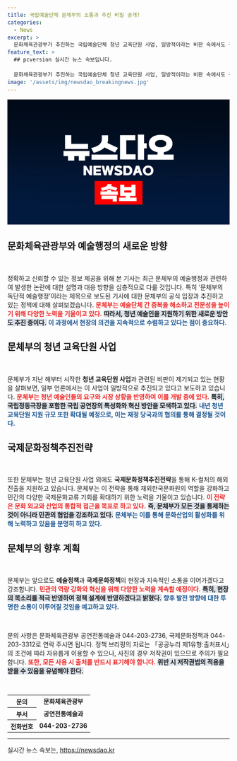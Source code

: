 ```yaml
---
title: 국립예술단체 문체부의 소통과 추진 비밀 공개!
categories:
  - News
excerpt: >
  문화체육관광부가 추진하는 국립예술단체 청년 교육단원 사업, 일방적이라는 비판 속에서도 규모 확대를 예고! 진정한 소통과 혁신은 가능할까? 클릭하여 그 진실을 확인해보세요!
feature_text: >
  ## pcversion 실시간 뉴스 속보입니다.

  문화체육관광부가 추진하는 국립예술단체 청년 교육단원 사업, 일방적이라는 비판 속에서도 규모 확대를 예고! 진정한 소통과 혁신은 가능할까? 클릭하여 그 진실을 확인해보세요!
image: '/assets/img/newsdao_breakingnews.jpg'
---
```


<p><img src="/assets/img/newsdao_breakingnews.jpg" alt="pcversion 속보" /></p>

<h2 data-ke-size="size26">문화체육관광부와 예술행정의 새로운 방향</h2>

<p data-ke-size="size16">&nbsp;</p>

<p>정확하고 신뢰할 수 있는 정보 제공을 위해 본 기사는 최근 문체부의 예술행정과 관련하여 발생한 논란에 대한 설명과 대응 방향을 심층적으로 다룰 것입니다. 특히 ‘문체부의 독단적 예술행정’이라는 제목으로 보도된 기사에 대한 문체부의 공식 입장과 추진하고 있는 정책에 대해 살펴보겠습니다. <b><span style="color: #ee2323;">문체부는 예술단체 간 중복을 해소하고 전문성을 높이기 위해 다양한 노력을 기울이고 있다.</span></b> <b><span style="background-color: #21538527;">따라서, 청년 예술인을 지원하기 위한 새로운 방안도 추진 중이다.</span></b> <b><span style="color: #1a5490;">이 과정에서 현장의 의견을 지속적으로 수렴하고 있다는 점이 중요하다.</span></b></p>

<h2 data-ke-size="size26">문체부의 청년 교육단원 사업</h2>

<p data-ke-size="size16">&nbsp;</p>

<p>문체부가 지난 해부터 시작한 <b>청년 교육단원 사업</b>과 관련된 비판이 제기되고 있는 현황을 살펴보면, 일부 언론에서는 이 사업이 일방적으로 추진되고 있다고 보도하고 있습니다. <b><span style="color: #ee2323;">문체부는 청년 예술인들의 요구와 시장 상황을 반영하여 이를 개발 중에 있다.</span></b> <b><span style="background-color: #21538527;">특히, 국립정동극장을 포함한 국립 공연장의 특성화와 혁신 방안을 모색하고 있다.</span></b> <b><span style="color: #1a5490;">내년 청년 교육단원 지원 규모 또한 확대될 예정으로, 이는 재정 당국과의 협의를 통해 결정될 것이다.</span></b></p>

<h2 data-ke-size="size26">국제문화정책추진전략</h2>

<p data-ke-size="size16">&nbsp;</p>

<p>또한 문체부는 청년 교육단원 사업 외에도 <b>국제문화정책추진전략</b>을 통해 K-컬처의 해외 진출을 지원하고 있습니다. 문체부는 이 전략을 통해 재외한국문화원의 역할을 강화하고 민간의 다양한 국제문화교류 기회를 확대하기 위한 노력을 기울이고 있습니다. <b><span style="color: #ee2323;">이 전략은 문화 외교와 산업의 통합적 접근을 목표로 하고 있다.</span></b> <b><span style="background-color: #21538527;">즉, 문체부가 모든 것을 통제하는 것이 아니라 민관의 협업을 강조하고 있다.</span></b> <b><span style="color: #1a5490;">문체부는 이를 통해 문화산업의 활성화를 위해 노력하고 있음을 분명히 하고 있다.</span></b></p>

<h2 data-ke-size="size26">문체부의 향후 계획</h2>

<p data-ke-size="size16">&nbsp;</p>

<p>문체부는 앞으로도 <b>예술정책</b>과 <b>국제문화정책</b>의 현장과 지속적인 소통을 이어가겠다고 강조합니다. <b><span style="color: #ee2323;">민관의 역량 강화와 혁신을 위해 다양한 노력을 계속할 예정이다.</span></b> <b><span style="background-color: #21538527;">특히, 현장의 목소리를 적극 반영하여 정책 설계에 반영하겠다고 밝혔다.</span></b> <b><span style="color: #1a5490;">향후 발전 방향에 대한 투명한 소통이 이루어질 것임을 예고하고 있다.</span></b></p>

<p data-ke-size="size16">&nbsp;</p>

<p>문의 사항은 문화체육관광부 공연전통예술과 044-203-2736, 국제문화정책과 044-203-3312로 연락 주시면 됩니다. 정책 브리핑의 자료는 「공공누리 제1유형:출처표시」의 조건에 따라 자유롭게 이용할 수 있으나, 사진의 경우 저작권이 있으므로 주의가 필요합니다. <b><span style="color: #ee2323;">또한, 모든 사용 시 출처를 반드시 표기해야 합니다.</span></b> <b><span style="background-color: #21538527;">위반 시 저작권법의 적용을 받을 수 있음을 유념해야 한다.</span></b></p>

<p data-ke-size="size16">&nbsp;</p>

<table>
  <tr>
    <th><b>문의</b></th>
    <td style="text-align: center; height: 17px;"><b>문화체육관광부</b></td>
  </tr>
  <tr>
    <th><b>부서</b></th>
    <td style="text-align: center; height: 17px;"><b>공연전통예술과</b></td>
  </tr>
  <tr>
    <th><b>전화번호</b></th>
    <td style="text-align: center; height: 17px;"><b>044-203-2736</b></td>
  </tr>
</table>

<hr>
실시간 뉴스 속보는, <a href="https://newsdao.kr" rel="dofollow">https://newsdao.kr</a>


